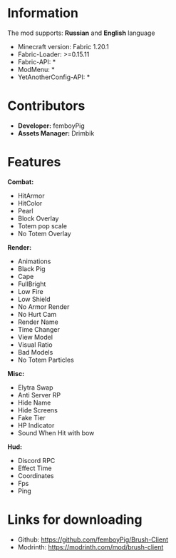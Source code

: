 # Information
The mod supports: **Russian** and **English** language 
- Minecraft version: Fabric 1.20.1
- Fabric-Loader: >=0.15.11
- Fabric-API: *
- ModMenu: *
- YetAnotherConfig-API: *
# Contributors
- **Developer:** femboyPig
- **Assets Manager:** Drimbik
# Features
**Combat:**

- HitArmor
- HitColor
- Pearl
- Block Overlay
- Totem pop scale
- No Totem Overlay

**Render:**

- Animations
- Black Pig
- Cape
- FullBright
- Low Fire
- Low Shield
- No Armor Render
- No Hurt Cam
- Render Name
- Time Changer
- View Model
- Visual Ratio
- Bad Models
- No Totem Particles

**Misc:**

- Elytra Swap
- Anti Server RP
- Hide Name
- Hide Screens
- Fake Tier
- HP Indicator
- Sound When Hit with bow

**Hud:**

- Discord RPC
- Effect Time
- Coordinates
- Fps
- Ping

# Links for downloading
- Github: https://github.com/femboyPig/Brush-Client
- Modrinth: https://modrinth.com/mod/brush-client

